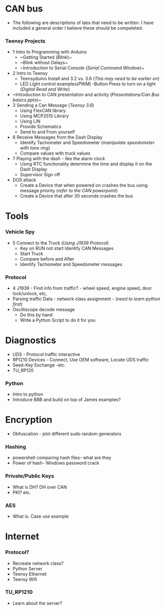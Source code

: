 # CAN bus
* The following are descriptions of labs that need to be written. I have included a general order I believe these should be compeleted. 
### Teensy Projects
* 1 Intro to Programming with Arduino
	- ~Getting Started (_Blink_)~
	- ~Blink without Delays~
	- ~Introduction to Serial Console (_Serial Command Window_)~
* 2 Intro to Teensy
	- Teensyduino Install and 3.2 vs. 3.6 (_This may need to be earlier on_)
	- LED Light control examples(_PWM_)
		-Button Press to turn on a light (_Digital Read and Write_)
* ~Introduction to CAN presentation and activity (_Presentations/Can Bus basics.pptx_)~
* 3 Sending a Can Message (_Teensy 3.6_)
	- Using FlexCAN library
	- Using MCP2515 Library
	- Using LIN
	- Provide Schematics
	- Send to and From yourself
* 6 Receive Messages from the Dash Display
	- Identify Tachometer and Speedometer (_manipulate speedometer with tone ring_)
	- Compare values with truck values
* 7 Playing with the dash - like the alarm clock
	- Using RTC functionality determine the time and display it on the Dash Display
	- Supervisor Sign off
*  DOS attack
	- Create a Device that when powered on crashes the bus using message priority (_refer to the CAN powerpoint_)
	- Create a Device that after 30 seconds crashes the bus
# Tools
### Vehicle Spy
* 5 Connect to the Truck (_Using J1939 Protocol_)
	- Key on RUN not start Identify CAN Messages
	- Start Truck
	- Compare before and After
	- Identify Tachometer and Speedometer messages

### Protocol
* 4 J1939 - Find info from traffic? - wheel speed, engine speed, door lock/unlock, etc, 
* Parsing traffic Data - network class assignment - (_need to learn python first_)
* Oscilliscope decode message
	- Do this by hand
	- Write a Python Script to do it for you

# Diagnostics
* UDS - Protocol traffic interactive
* RP1210 Devices - Connect, Use OEM software, Locate UDS traffic
* Seed-Key Exchange -etc.
* TU_RP120 

### Python
* Intro to python
* Introduce BBB and build on top of James examples?





# Encryption
* Obfuscation - plot different sudo random generators
### Hashing
* powershell comparing hash files- what are they
* Power of hash- Windows password crack
### Private/Public Keys
* What is DH? DH over CAN
* PKI? etc.
### AES
* What is. Case use example

# Internet
### Protocol?
* Recreate network class?
* Python Server 
* Teensy Ethernet
* Teensy Wifi
### TU_RP1210
* Learn about the server?
